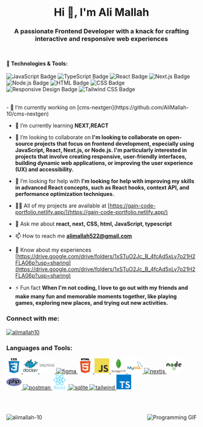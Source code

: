 <h1 align="center">Hi 👋, I'm Ali Mallah</h1>
<h3 align="center">A passionate Frontend Developer with a knack for crafting interactive and responsive web experiences</h3>
<br>
<p align="left" >
    <strong>🔧 Technologies & Tools:</strong>
  <br>
  <br>
    <img src="https://img.shields.io/badge/JavaScript-F7DF1C?style=flat&logo=javascript&logoColor=black" alt="JavaScript Badge" />
    <img src="https://img.shields.io/badge/TypeScript-3178C6?style=flat&logo=typescript&logoColor=white" alt="TypeScript Badge" />
    <img src="https://img.shields.io/badge/React-61DAFB?style=flat&logo=react&logoColor=black" alt="React Badge" />
    <img src="https://img.shields.io/badge/Next.js-000000?style=flat&logo=next.js&logoColor=white" alt="Next.js Badge" />
    <img src="https://img.shields.io/badge/Node.js-339933?style=flat&logo=node.js&logoColor=white" alt="Node.js Badge" />
    <img src="https://img.shields.io/badge/HTML-E34F26?style=flat&logo=html5&logoColor=white" alt="HTML Badge" />
    <img src="https://img.shields.io/badge/CSS-1572B6?style=flat&logo=css3&logoColor=white" alt="CSS Badge" />
    <img src="https://img.shields.io/badge/Responsive_Design-000000?style=flat&logo=googlechrome&logoColor=white" alt="Responsive Design Badge" />
    <img src="https://img.shields.io/badge/Tailwind_CSS-38B2AC?style=flat&logo=tailwind-css&logoColor=white" alt="Tailwind CSS Badge" />
</p>
<br>
- 🔭 I’m currently working on [cms-nextgen](https://github.com/AliMallah-10/cms-nextgen)

- 🌱 I’m currently learning **NEXT,REACT**

- 👯 I’m looking to collaborate on **I'm looking to collaborate on open-source projects that focus on frontend development, especially using JavaScript, React, Next.js, or Node.js. I'm particularly interested in projects that involve creating responsive, user-friendly interfaces, building dynamic web applications, or improving the user experience (UX) and accessibility.**

- 🤝 I’m looking for help with **I'm looking for help with improving my skills in advanced React concepts, such as React hooks, context API, and performance optimization techniques.**

- 👨‍💻 All of my projects are available at [https://gain-code-portfolio.netlify.app/](https://gain-code-portfolio.netlify.app/)

- 💬 Ask me about **react, next, CSS, html, JavaScript, typescript**

- 📫 How to reach me **alimallah522@gmail.com**

- 📄 Know about my experiences [https://drive.google.com/drive/folders/1xSTuO2Jc_B_4fcAd5xLy7o21H2FLA06p?usp=sharing](https://drive.google.com/drive/folders/1xSTuO2Jc_B_4fcAd5xLy7o21H2FLA06p?usp=sharing)

- ⚡ Fun fact **When I'm not coding, I love to go out with my friends and make many fun and memorable moments together, like playing games, exploring new places, and trying out new activities.**

<h3 align="left">Connect with me:</h3>
<p align="left">
<a href="https://linkedin.com/in/alimallah10" target="blank"><img align="center" src="https://raw.githubusercontent.com/rahuldkjain/github-profile-readme-generator/master/src/images/icons/Social/linked-in-alt.svg" alt="alimallah10" height="30" width="40" /></a>
</p>

<h3 align="left">Languages and Tools:</h3>
<p align="left"> <a href="https://www.w3schools.com/css/" target="_blank" rel="noreferrer"> <img src="https://raw.githubusercontent.com/devicons/devicon/master/icons/css3/css3-original-wordmark.svg" alt="css3" width="40" height="40"/> </a> <a href="https://www.docker.com/" target="_blank" rel="noreferrer"> <img src="https://raw.githubusercontent.com/devicons/devicon/master/icons/docker/docker-original-wordmark.svg" alt="docker" width="40" height="40"/> </a> <a href="https://expressjs.com" target="_blank" rel="noreferrer"> <img src="https://raw.githubusercontent.com/devicons/devicon/master/icons/express/express-original-wordmark.svg" alt="express" width="40" height="40"/> </a> <a href="https://www.figma.com/" target="_blank" rel="noreferrer"> <img src="https://www.vectorlogo.zone/logos/figma/figma-icon.svg" alt="figma" width="40" height="40"/> </a> <a href="https://www.w3.org/html/" target="_blank" rel="noreferrer"> <img src="https://raw.githubusercontent.com/devicons/devicon/master/icons/html5/html5-original-wordmark.svg" alt="html5" width="40" height="40"/> </a> <a href="https://developer.mozilla.org/en-US/docs/Web/JavaScript" target="_blank" rel="noreferrer"> <img src="https://raw.githubusercontent.com/devicons/devicon/master/icons/javascript/javascript-original.svg" alt="javascript" width="40" height="40"/> </a> <a href="https://www.mongodb.com/" target="_blank" rel="noreferrer"> <img src="https://raw.githubusercontent.com/devicons/devicon/master/icons/mongodb/mongodb-original-wordmark.svg" alt="mongodb" width="40" height="40"/> </a> <a href="https://www.mysql.com/" target="_blank" rel="noreferrer"> <img src="https://raw.githubusercontent.com/devicons/devicon/master/icons/mysql/mysql-original-wordmark.svg" alt="mysql" width="40" height="40"/> </a> <a href="https://nextjs.org/" target="_blank" rel="noreferrer"> <img src="https://cdn.worldvectorlogo.com/logos/nextjs-2.svg" alt="nextjs" width="40" height="40"/> </a> <a href="https://nodejs.org" target="_blank" rel="noreferrer"> <img src="https://raw.githubusercontent.com/devicons/devicon/master/icons/nodejs/nodejs-original-wordmark.svg" alt="nodejs" width="40" height="40"/> </a> <a href="https://www.php.net" target="_blank" rel="noreferrer"> <img src="https://raw.githubusercontent.com/devicons/devicon/master/icons/php/php-original.svg" alt="php" width="40" height="40"/> </a> <a href="https://postman.com" target="_blank" rel="noreferrer"> <img src="https://www.vectorlogo.zone/logos/getpostman/getpostman-icon.svg" alt="postman" width="40" height="40"/> </a> <a href="https://reactjs.org/" target="_blank" rel="noreferrer"> <img src="https://raw.githubusercontent.com/devicons/devicon/master/icons/react/react-original-wordmark.svg" alt="react" width="40" height="40"/> </a> <a href="https://www.sqlite.org/" target="_blank" rel="noreferrer"> <img src="https://www.vectorlogo.zone/logos/sqlite/sqlite-icon.svg" alt="sqlite" width="40" height="40"/> </a> <a href="https://tailwindcss.com/" target="_blank" rel="noreferrer"> <img src="https://www.vectorlogo.zone/logos/tailwindcss/tailwindcss-icon.svg" alt="tailwind" width="40" height="40"/> </a> <a href="https://www.typescriptlang.org/" target="_blank" rel="noreferrer"> <img src="https://raw.githubusercontent.com/devicons/devicon/master/icons/typescript/typescript-original.svg" alt="typescript" width="40" height="40"/> </a> </p>
<br>
<br>
<p><img align="left" src="https://github-readme-stats.vercel.app/api/top-langs?username=alimallah-10&show_icons=true&locale=en&layout=compact" alt="alimallah-10" /></p>
  <p align= "right">
    <img src="https://media.giphy.com/media/KGhpQ5NMoWKQurlHwI/giphy.gif" alt="Programming GIF" width="150" height="150"/>
  </p>
